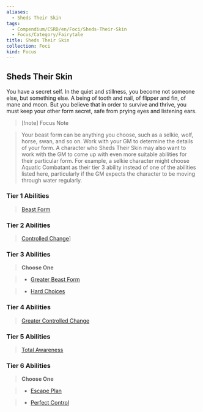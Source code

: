 ```yaml
---
aliases:
  - Sheds Their Skin
tags:
  - Compendium/CSRD/en/Foci/Sheds-Their-Skin
  - Focus/Category/Fairytale
title: Sheds Their Skin
collection: Foci
kind: Focus
---
```

## Sheds Their Skin  
You have a secret self. In the quiet and stillness, you become not someone else, but something else. A being of tooth and nail, of flipper and fin, of mane and moon. But you believe that in order to survive and thrive, you must keep your other form secret, safe from prying eyes and listening ears.  
  
>[!note] Focus Note  
>Your beast form can be anything you choose, such as a selkie, wolf, horse, swan, and so on. Work with your GM to determine the details of your form. A character who Sheds Their Skin may also want to work with the GM to come up with even more suitable abilities for their particular form. For example, a selkie character might choose Aquatic Combatant as their tier 3 ability instead of one of the abilities listed here, particularly if the GM expects the character to be moving through water regularly.  
  
  
### Tier 1 Abilities    
> [Beast Form](Beast-Form.md)    
  
### Tier 2 Abilities    
> [Controlled Change](Controlled-Change.md)]    
  
  
### Tier 3 Abilities    
> **Choose One**    
>- [Greater Beast Form](Greater-Beast-Form.md)    
>- [Hard Choices](Hard-Choices.md)    
  
  
### Tier 4 Abilities    
>[Greater Controlled Change](Greater-Controlled-Change.md)    
  
  
  
### Tier 5 Abilities    
> [Total Awareness](Total-Awareness.md)    
  
  
### Tier 6 Abilities    
> **Choose One**    
>- [Escape Plan](Escape-Plan.md)    
>- [Perfect Control](Perfect-Control.md)